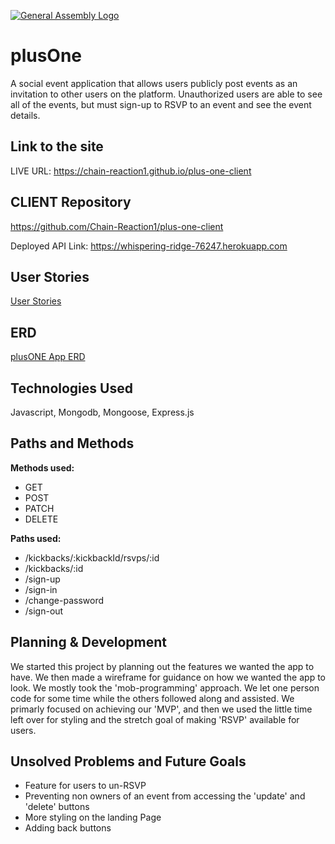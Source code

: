 [![General Assembly Logo](https://camo.githubusercontent.com/1a91b05b8f4d44b5bbfb83abac2b0996d8e26c92/687474703a2f2f692e696d6775722e636f6d2f6b6538555354712e706e67)](https://generalassemb.ly/education/web-development-immersive)


# plusOne
A social event application that allows users publicly post events as an invitation to other users on the platform. Unauthorized users are able to see all of the events, but must sign-up to RSVP to an event and see the event details.


## Link to the site

LIVE URL: https://chain-reaction1.github.io/plus-one-client

## CLIENT Repository

https://github.com/Chain-Reaction1/plus-one-client

Deployed API Link: https://whispering-ridge-76247.herokuapp.com


## User Stories

[User Stories](https://imgur.com/fEkJUPv)


## ERD

[plusONE App ERD](https://imgur.com/Qf4ZtBC)


## Technologies Used

Javascript, Mongodb, Mongoose, Express.js


## Paths and Methods

**Methods used:**
- GET
- POST
- PATCH
- DELETE

**Paths used:**
- /kickbacks/:kickbackId/rsvps/:id
- /kickbacks/:id
- /sign-up
- /sign-in
- /change-password
- /sign-out

## Planning & Development

We started this project by planning out the features we wanted the app to have. We then made a wireframe for guidance on how we wanted the app to look. We mostly took the 'mob-programming' approach. We let one person code for some time while the others followed along and assisted. We primarly focused on achieving our 'MVP', and then we used the little time left over for styling and the stretch goal of making 'RSVP' available for users.


## Unsolved Problems and Future Goals

- Feature for users to un-RSVP
- Preventing non owners of an event from accessing the 'update' and 'delete' buttons
- More styling on the landing Page
- Adding back buttons
